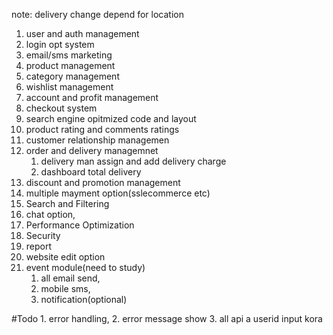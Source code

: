 <!-- important feature:  -->

note: delivery change depend for location

1. user and auth management
2. login opt system
3. email/sms marketing
4. product management
5. category management
6. wishlist management
7. account and profit management
8. checkout system
9. search engine opitmized code and layout
10. product rating and comments ratings
11. customer relationship managemen
12. order and delivery managemnet
    1. delivery man assign and add delivery charge
    2. dashboard total delivery  
13. discount and promotion management
14. multiple mayment option(sslecommerce etc)
15. Search and Filtering
16. chat option,
17. Performance Optimization
18. Security
19. report
20. website edit option
21. event module(need to study)
    1. all email send,
    2. mobile sms,
    3. notification(optional)

#Todo 1. error handling, 2. error message show 3. all api a userid input kora
